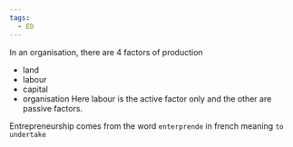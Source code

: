 ```yaml
---
tags:
  - ED
---
```

In an organisation, there are 4 factors of production
- land
- labour
- capital
- organisation
Here labour is the active factor only and the other are passive factors.

Entrepreneurship comes from the word `enterprende` in french meaning `to undertake`